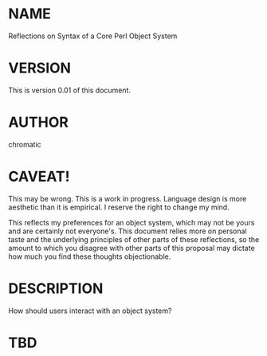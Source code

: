 # NAME

Reflections on Syntax of a Core Perl Object System

# VERSION

This is version 0.01 of this document.

# AUTHOR

chromatic

# CAVEAT!

This may be wrong. This is a work in progress. Language design is more
aesthetic than it is empirical. I reserve the right to change my mind.

This reflects my preferences for an object system, which may not be yours and
are certainly not everyone's. This document relies more on personal taste and
the underlying principles of other parts of these reflections, so the amount to
which you disagree with other parts of this proposal may dictate how much you
find these thoughts objectionable.

# DESCRIPTION

How should users interact with an object system?

# TBD
